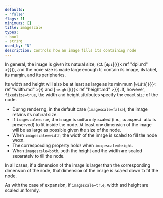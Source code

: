 ```yaml
---
defaults:
- 'false'
flags: []
minimums: []
title: imagescale
types:
- bool
- string
used_by: "N"
description: Controls how an image fills its containing node
---
```


In general, the image is given its natural size,
(cf. [`dpi`]({{< ref "dpi.md" >}})),
and the node size is made large enough to contain its image, its
label, its margin, and its peripheries.

Its width and height will also be at least as large as its
minimum [`width`]({{< ref "width.md" >}}) and [`height`]({{< ref "height.md" >}}).
If, however, `fixedsize=true`,
the width and height attributes specify the exact size of the node.

* During rendering, in the default case (`imagescale=false`),
the image retains its natural size.
* If `imagescale=true`,
the image is uniformly scaled (i.e., its aspect ratio is
preserved) to fit inside the node.
At least one dimension of the image will be as large as possible
given the size of the node.
* When `imagescale=width`,
the width of the image is scaled to fill the node width.
* The corresponding property holds when `imagescale=height`.
* When `imagescale=both`,
both the height and the width are scaled separately to fill the node.

In all cases, if a dimension of the image is larger than the
corresponding dimension of the node, that dimension of the
image is scaled down to fit the node.

As with the case of expansion, if `imagescale=true`, width and height are
scaled uniformly.
